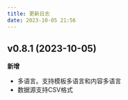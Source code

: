 ```yaml
---
title: 更新日志
date: 2023-10-05 21:56
---
```


## v0.8.1 (2023-10-05)

**新增**

- 多语言。支持模板多语言和内容多语言
- 数据源支持CSV格式